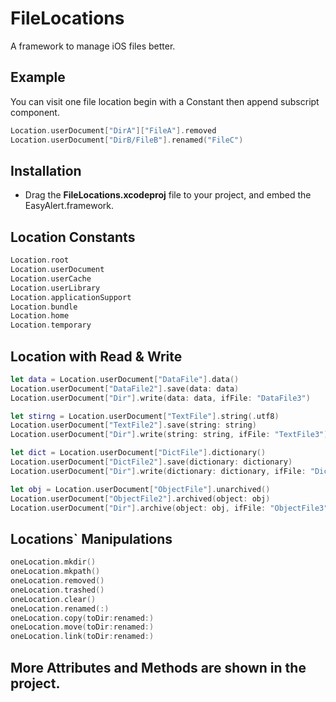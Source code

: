 # FileLocations
A framework to manage iOS files better.

## Example
You can visit one file location begin with a Constant then append subscript component.

```swift
Location.userDocument["DirA"]["FileA"].removed
Location.userDocument["DirB/FileB"].renamed("FileC")
```

## Installation
- Drag the **FileLocations.xcodeproj** file to your project, and embed the EasyAlert.framework.

## Location Constants
```swift
Location.root
Location.userDocument
Location.userCache
Location.userLibrary
Location.applicationSupport
Location.bundle
Location.home
Location.temporary
```

## Location with Read & Write
```swift
let data = Location.userDocument["DataFile"].data()
Location.userDocument["DataFile2"].save(data: data)
Location.userDocument["Dir"].write(data: data, ifFile: "DataFile3")

let stirng = Location.userDocument["TextFile"].string(.utf8)
Location.userDocument["TextFile2"].save(string: string)
Location.userDocument["Dir"].write(string: string, ifFile: "TextFile3")

let dict = Location.userDocument["DictFile"].dictionary()
Location.userDocument["DictFile2"].save(dictionary: dictionary)
Location.userDocument["Dir"].write(dictionary: dictionary, ifFile: "DictFile3")

let obj = Location.userDocument["ObjectFile"].unarchived()
Location.userDocument["ObjectFile2"].archived(object: obj)
Location.userDocument["Dir"].archive(object: obj, ifFile: "ObjectFile3")
```

## Locations` Manipulations
```swift
oneLocation.mkdir()
oneLocation.mkpath()
oneLocation.removed()
oneLocation.trashed()
oneLocation.clear()
oneLocation.renamed(:)
oneLocation.copy(toDir:renamed:)
oneLocation.move(toDir:renamed:)
oneLocation.link(toDir:renamed:)
```

## More Attributes and Methods are shown in the project.






